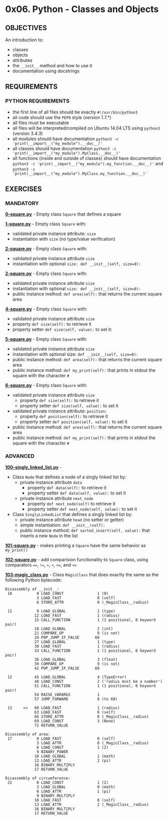 # 0x06. Python - Classes and Objects   

## OBJECTIVES   
An introduction to:   
   * classes   
   * objects   
   * attributes   
   * the `__init__` method and how to use it   
   * documentation using docstrings   

## REQUIREMENTS   

### PYTHON REQUIREMENTS  
   * the first line of all files should be exactly `#!/usr/bin/python3`   
   * all code should use the `PEP8` style (version 1.7.*)   
   * all files must be executable   
   * all files will be interpreted/compiled on Ubuntu 14.04 LTS using `python3` (version 3.4.3)   
   * all modules should have documentation `python3 -c 'print(__import__("my_module").__doc__)'`   
   * all classes should have documentation `python3 -c 'print(__import__("my_module").MyClass.__doc__)'`   
   * all functions (inside and outside of classes) should have documentation   
`python3 -c 'print(__import__("my_module").my_function.__doc__)'` and `python3 -c 'print(__import__("my_module").MyClass.my_function.__doc__)'`   

## EXERCISES   

### MANDATORY   

**[0-square.py](0-square.py)** - Empty class `Square` that defines a square   

**[1-square.py](1-square.py)** - Empty class `Square` with:  
* validated private instance attribute: `size`  
* instantiation with `size` (no type/value verification)   

**[2-square.py](2-square.py)** - Empty class `Square` with:   
* validated private instance attribute `size`   
* instantiation with optional `size: def __init__(self, size=0):`   

**[2-square.py](2-square.py)** - Empty class `Square` with:   
* validated private instance attribute `size`   
* instantiation with optional `size: def __init__(self, size=0):`   
* public instance method: `def area(self):` that returns the current square area   

**[4-square.py](4-square.py)** - Empty class `Square` with:   
* validated private instance attribute `size`   
* property `def size(self):` to retrieve it   
* property setter `def size(self, value):` to set it:   

**[5-square.py](5-square.py)** - Empty class `Square` with:   
* validated private instance attribute `size`   
* instantiation with optional size: `def __init__(self, size=0):`   
* public instance method: `def area(self):` that returns the current square area   
* public instance method: `def my_print(self):` that prints in stdout the square with the character `#`   

**[6-square.py](6-square.py)** - Empty class `Square` with:   
* validated private instance attribute `size`   
  * property `def size(self):` to retrieve it   
  * property setter `def size(self, value):` to set it   
* validated private instance attribute: `position:`   
  * property `def position(self):` to retrieve it   
  * property setter `def position(self, value):` to set it   
* public instance method: `def area(self):` that returns the current square area   
* public instance method: `def my_print(self):` that prints in stdout the square with the character `#`   

### ADVANCED   

**[100-singly_linked_list.py](100-singly_linked_list.py)** -    
* Class `Node` that defines a node of a singly linked list by:   
  * private instance attribute `data`   
    * property `def data(self):` to retrieve it   
    * property setter `def data(self, value):` to set it   
  * private instance attribute `next_node`   
    * property `def next_node(self)` to retrieve it   
    * property setter `def next_node(self, value):` to set it   
* Class `SinglyLinkedList` that defines a singly linked list by:   
  * private instance attribute `head` (no setter or getter)   
  * simple instantiation: `def __init__(self):`   
  * public instance method: `def sorted_insert(self, value):` that inserts a new `Node` in the list   

**[101-square.py](101-square.py)** - makes printing a `Square` have the same behavior as `my_print()`   

**[102-square.py](102-square.py)** - add comparision functionality to `Square` class, using comparators `==`, `!=`, `>`, `<`, `>=`, and `<=`   

**[103-magic_class.py](103-magic_class.py)** - Class `MagicClass` that does exactly the same as the following Python bytecode:   
```
Disassembly of __init__:
 10           0 LOAD_CONST               1 (0)
              3 LOAD_FAST                0 (self)
              6 STORE_ATTR               0 (_MagicClass__radius)

 11           9 LOAD_GLOBAL              1 (type)
             12 LOAD_FAST                1 (radius)
             15 CALL_FUNCTION            1 (1 positional, 0 keyword pair)
             18 LOAD_GLOBAL              2 (int)
             21 COMPARE_OP               9 (is not)
             24 POP_JUMP_IF_FALSE       60
             27 LOAD_GLOBAL              1 (type)
             30 LOAD_FAST                1 (radius)
             33 CALL_FUNCTION            1 (1 positional, 0 keyword pair)
             36 LOAD_GLOBAL              3 (float)
             39 COMPARE_OP               9 (is not)
             42 POP_JUMP_IF_FALSE       60

 12          45 LOAD_GLOBAL              4 (TypeError)
             48 LOAD_CONST               2 ('radius must be a number')
             51 CALL_FUNCTION            1 (1 positional, 0 keyword pair)
             54 RAISE_VARARGS            1
             57 JUMP_FORWARD             0 (to 60)

 13     >>   60 LOAD_FAST                1 (radius)
             63 LOAD_FAST                0 (self)
             66 STORE_ATTR               0 (_MagicClass__radius)
             69 LOAD_CONST               3 (None)
             72 RETURN_VALUE

Disassembly of area:
 17           0 LOAD_FAST                0 (self)
              3 LOAD_ATTR                0 (_MagicClass__radius)
              6 LOAD_CONST               1 (2)
              9 BINARY_POWER
             10 LOAD_GLOBAL              1 (math)
             13 LOAD_ATTR                2 (pi)
             16 BINARY_MULTIPLY
             17 RETURN_VALUE

Disassembly of circumference:
 21           0 LOAD_CONST               1 (2)
              3 LOAD_GLOBAL              0 (math)
              6 LOAD_ATTR                1 (pi)
              9 BINARY_MULTIPLY
             10 LOAD_FAST                0 (self)
             13 LOAD_ATTR                2 (_MagicClass__radius)
             16 BINARY_MULTIPLY
             17 RETURN_VALUE
```